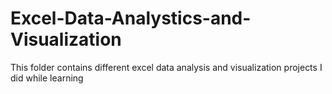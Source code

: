 # Excel-Data-Analystics-and-Visualization
This folder contains different excel data analysis and visualization projects I did while learning
